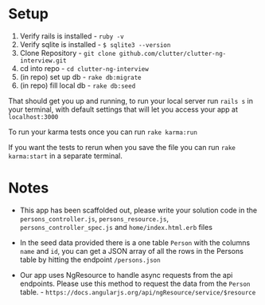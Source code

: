 # Setup

1. Verify rails is installed - `ruby -v`
2. Verify sqlite is installed - `$ sqlite3 --version`
3. Clone Repository - `git clone github.com/clutter/clutter-ng-interview.git`
4. cd into repo - `cd clutter-ng-interview`
5. (in repo) set up db - `rake db:migrate`
6. (in repo) fill local db - `rake db:seed`

That should get you up and running, to run your local server run `rails s` in your terminal, with default settings that will let you access your app at `localhost:3000`

To run your karma tests once you can run `rake karma:run`

If you want the tests to rerun when you save the file you can run `rake karma:start` in a separate terminal.

# Notes
* This app has been scaffolded out, please write your solution code in the `persons_controller.js`, `persons_resource.js`, `persons_controller_spec.js` and `home/index.html.erb` files

* In the seed data provided there is a one table `Person` with the columns `name` and `id`, you can get a JSON array of all the rows in the Persons table by hitting the endpoint `/persons.json`

* Our app uses NgResource to handle async requests from the api endpoints. Please use this method to request the data from the `Person` table. - `https://docs.angularjs.org/api/ngResource/service/$resource`
